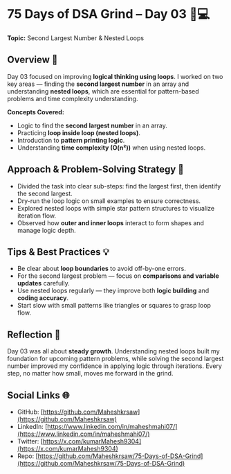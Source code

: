 # 75 Days of DSA Grind – Day 03 🚀💻  

**Topic:** Second Largest Number & Nested Loops  

## Overview 📝
Day 03 focused on improving **logical thinking using loops**. I worked on two key areas — finding the **second largest number** in an array and understanding **nested loops**, which are essential for pattern-based problems and time complexity understanding.  

**Concepts Covered:**  
- Logic to find the **second largest number** in an array.  
- Practicing **loop inside loop (nested loops)**.  
- Introduction to **pattern printing logic**.  
- Understanding **time complexity (O(n²))** when using nested loops.  

## Approach & Problem-Solving Strategy 🧠
- Divided the task into clear sub-steps: find the largest first, then identify the second largest.  
- Dry-run the loop logic on small examples to ensure correctness.  
- Explored nested loops with simple star pattern structures to visualize iteration flow.  
- Observed how **outer and inner loops** interact to form shapes and manage logic depth.  

## Tips & Best Practices 💡
- Be clear about **loop boundaries** to avoid off-by-one errors.  
- For the second largest problem — focus on **comparisons and variable updates** carefully.  
- Use nested loops regularly — they improve both **logic building** and **coding accuracy**.  
- Start slow with small patterns like triangles or squares to grasp loop flow.  

## Reflection 🌱
Day 03 was all about **steady growth**. Understanding nested loops built my foundation for upcoming pattern problems, while solving the second largest number improved my confidence in applying logic through iterations. Every step, no matter how small, moves me forward in the grind.  

## Social Links 🌐
- GitHub: [https://github.com/Maheshkrsaw](https://github.com/Maheshkrsaw)  
- LinkedIn: [https://www.linkedin.com/in/maheshmahi07/](https://www.linkedin.com/in/maheshmahi07/)  
- Twitter: [https://x.com/kumarMahesh9304](https://x.com/kumarMahesh9304)  
- Repo: [https://github.com/Maheshkrsaw/75-Days-of-DSA-Grind](https://github.com/Maheshkrsaw/75-Days-of-DSA-Grind)  
